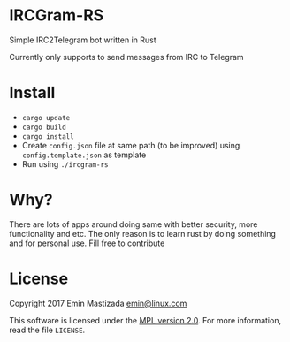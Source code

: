 IRCGram-RS
==========

Simple IRC2Telegram bot written in Rust

Currently only supports to send messages from IRC to Telegram

# Install

* `cargo update`
* `cargo build`
* `cargo install`
* Create `config.json` file at same path (to be improved) using `config.template.json` as template
* Run using `./ircgram-rs`

# Why?

There are lots of apps around doing same with better security, more functionality and etc.
The only reason is to learn rust by doing something and for personal use.
Fill free to contribute

# License

Copyright 2017 Emin Mastizada <emin@linux.com>

This software is licensed under the [MPL version 2.0][MPL]. For more
information, read the file ``LICENSE``.

[MPL]: https://www.mozilla.org/MPL/
